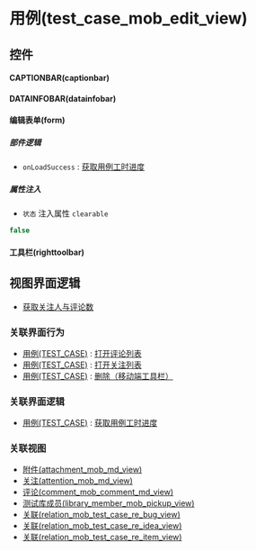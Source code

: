 # 用例(test_case_mob_edit_view)  <!-- {docsify-ignore-all} -->



## 控件
#### CAPTIONBAR(captionbar)
#### DATAINFOBAR(datainfobar)
#### 编辑表单(form)

##### 部件逻辑
* `onLoadSuccess` : [获取用例工时进度](module/TestMgmt/test_case/uilogic/get_workload_schedule)

##### 属性注入
* `状态` 注入属性 `clearable`

```javascript
false
```
#### 工具栏(righttoolbar)

## 视图界面逻辑
  * [获取关注人与评论数](module/TestMgmt/test_case/uilogic/fill_att_com_count)


### 关联界面行为
  * [用例(TEST_CASE)](module/TestMgmt/test_case) : [打开评论列表](module/TestMgmt/test_case#界面行为)
  * [用例(TEST_CASE)](module/TestMgmt/test_case) : [打开关注列表](module/TestMgmt/test_case#界面行为)
  * [用例(TEST_CASE)](module/TestMgmt/test_case) : [删除（移动端工具栏）](module/TestMgmt/test_case#界面行为)

### 关联界面逻辑
  * [用例(TEST_CASE)](module/TestMgmt/test_case) : [获取用例工时进度](module/TestMgmt/test_case/uilogic/get_workload_schedule)

### 关联视图
  * [附件(attachment_mob_md_view)](app/view/attachment_mob_md_view)
  * [关注(attention_mob_md_view)](app/view/attention_mob_md_view)
  * [评论(comment_mob_comment_md_view)](app/view/comment_mob_comment_md_view)
  * [测试库成员(library_member_mob_pickup_view)](app/view/library_member_mob_pickup_view)
  * [关联(relation_mob_test_case_re_bug_view)](app/view/relation_mob_test_case_re_bug_view)
  * [关联(relation_mob_test_case_re_idea_view)](app/view/relation_mob_test_case_re_idea_view)
  * [关联(relation_mob_test_case_re_item_view)](app/view/relation_mob_test_case_re_item_view)

<script>
 const { createApp } = Vue
  createApp({
    data() {
      return {

      }
    }
  }).use(ElementPlus).mount('#app')
</script>